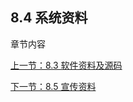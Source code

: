 ## 8.4 系统资料
章节内容

[上一节：8.3 软件资料及源码](8.3-SoftwareDocumentation.md) 

[下一节：8.5 宣传资料](8.5-PublicityMaterial.md)